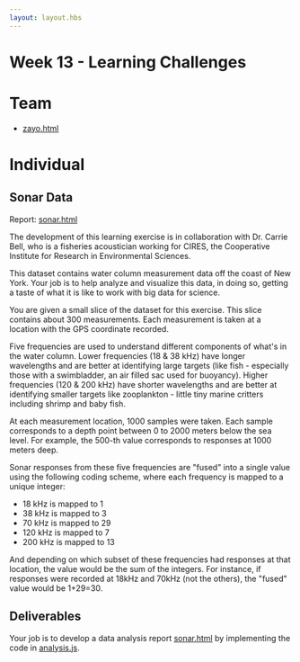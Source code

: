 ```yaml
---
layout: layout.hbs
---
```


# Week 13 - Learning Challenges

# Team

- [zayo.html](team/zayo.html)

# Individual

## Sonar Data

Report: [sonar.html](individual/sonar.html)

The development of this learning exercise is in collaboration with Dr.
Carrie Bell, who is a fisheries acoustician working for CIRES, the
Cooperative Institute for Research in Environmental Sciences.

This dataset contains water column measurement data off the coast of New York.
Your job is to help analyze and visualize this data, in doing so, getting a
taste of what it is like to work with big data for science.

You are given a small slice of the dataset for this exercise. This slice
contains about 300 measurements. Each measurement is taken at a location
with the GPS coordinate recorded.

Five frequencies are used to understand different components of what's in
the water column. Lower frequencies (18 & 38 kHz) have longer wavelengths and
are better at identifying large targets (like fish - especially those with a
swimbladder, an air filled sac used for buoyancy). Higher frequencies
(120 & 200 kHz) have shorter wavelengths and are better at identifying smaller
targets like zooplankton - little tiny marine critters including shrimp and baby
fish.

At each measurement location, 1000 samples were taken. Each sample corresponds
to a depth point between 0 to 2000 meters below the sea level. For example,
the 500-th value corresponds to responses at 1000 meters deep.

Sonar responses from these five frequencies are "fused" into a single value using
the following coding scheme, where each frequency is mapped to a unique integer:

* 18 kHz is mapped to 1
* 38 kHz is mapped to 3
* 70 kHz is mapped to 29
* 120 kHz is mapped to 7
* 200 kHz is mapped to 13

And depending on which subset of these frequencies had responses at that location,
the value would be the sum of the integers. For instance, if responses were
recorded at 18kHz and 70kHz (not the others), the "fused" value would be 1+29=30.

## Deliverables

Your job is to develop a data analysis report [sonar.html](individual/sonar.html) by
implementing the code in [analysis.js](individual/analysis.js).

